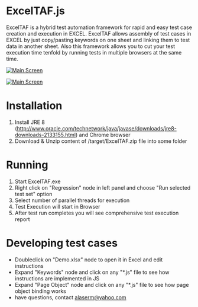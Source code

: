 # ExcelTAF.js
ExcelTAF is a hybrid test automation framework for rapid and easy test case creation and execution in EXCEL.
ExcelTAF allows assembly of test cases in EXCEL by just copy/pasting keywords on one sheet and linking them to test data in another sheet.
Also this framework allows you to cut your test execution time tenfold by running tests in multiple browsers at the same time.

[![Main Screen](http://23.236.144.243/VisualTAFScreenshots/excellinkingtoanothersheet.png)](http://23.236.144.243/VisualTAFScreenshots/excellinkingtoanothersheet.png)

[![Main Screen](http://23.236.144.243/VisualTAFScreenshots/mainappwindows.png)](http://23.236.144.243/VisualTAFScreenshots/mainappwindows.png)

# Installation
1. Install JRE 8 (http://www.oracle.com/technetwork/java/javase/downloads/jre8-downloads-2133155.html) and Chrome browser
2. Download & Unzip content of /target/ExcelTAF.zip file into some folder

# Running
1. Start ExcelTAF.exe
5. Right click on "Regression" node in left panel and choose "Run selected test set" option
6. Select number of parallel threads for execution
7. Test Execution will start in Browser
8. After test run completes you will see comprehensive test execution report

# Developing test cases
- Doubleclick on "Demo.xlsx" node to open it in Excel and edit instructions
- Expand "Keywords" node and click on any "*.js" file to see how instructions are implemented in JS
- Expand "Page Object" node and click on any "*.js" file to see how page object binding works
- have questions, contact alaserm@yahoo.com


